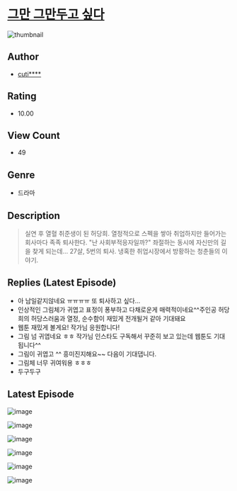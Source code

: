 # [그만 그만두고 싶다](https://comic.naver.com/bestChallenge/list?titleId=811120)
![thumbnail](https://image-comic.pstatic.net/user_contents_data/challenge_comic/2023/05/25/302379/upload_3473458607200756065_480x623.jpeg)

## Author
- [cuti****](https://comic.naver.com/artistTitle?id=302379)

## Rating
- 10.00

## View Count
- 49

## Genre
- 드라마

## Description
> 실연 후 열혈 취준생이 된 허당희. 열정적으로 스펙을 쌓아 취업하지만 들어가는 회사마다 족족 퇴사한다. "난 사회부적응자일까?" 좌절하는 동시에 자신만의 길을 찾게 되는데... 27살, 5번의 퇴사. 냉혹한 취업시장에서 방황하는 청춘들의 이야기.

## Replies (Latest Episode)
- 아 남일같지않네요 ㅠㅠㅠㅠ 또 퇴사하고 싶다...
- 인상적인 그림체가 귀엽고 표정이 퐁부하고 다채로운게 매력적이네요^^주인공 허당희의 허당스러움과 열정, 순수함이 재밌게 전개될거 같아 기대돼요
- 웹툰 재밌게 볼게요! 작가님 응원합니다!
- 그림 넘 귀엽네요 ㅎㅎ 작가님 인스타도 구독해서 꾸준히 보고 있는데 웹툰도 기대됩니다^^
- 그림이 귀엽고 ^^ 흥미진지해요~~ 다음이 기대댑니다.
- 그림체 너무 귀여워용 ㅎㅎㅎ
- 두구두구

## Latest Episode
![image](https://image-comic.pstatic.net/user_contents_data/challenge_comic/2023/05/25/302379/upload_4051324737197125731.jpeg)

![image](https://image-comic.pstatic.net/user_contents_data/challenge_comic/2023/05/25/302379/upload_3978756982612190519.jpeg)

![image](https://image-comic.pstatic.net/user_contents_data/challenge_comic/2023/05/25/302379/upload_3616500659817362227.jpeg)

![image](https://image-comic.pstatic.net/user_contents_data/challenge_comic/2023/05/25/302379/upload_7003996160593704760.jpeg)

![image](https://image-comic.pstatic.net/user_contents_data/challenge_comic/2023/05/25/302379/upload_7149854967933121846.jpeg)

![image](https://image-comic.pstatic.net/user_contents_data/challenge_comic/2023/05/25/302379/upload_3978145659284251704.jpeg)
